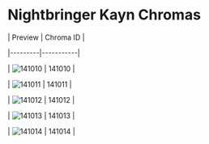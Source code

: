 # Nightbringer Kayn Chromas


| Preview | Chroma ID |

|---------|-----------|

| ![141010](https://raw.communitydragon.org/latest/plugins/rcp-be-lol-game-data/global/default/v1/champion-chroma-images/141/141010.png) | 141010 |

| ![141011](https://raw.communitydragon.org/latest/plugins/rcp-be-lol-game-data/global/default/v1/champion-chroma-images/141/141011.png) | 141011 |

| ![141012](https://raw.communitydragon.org/latest/plugins/rcp-be-lol-game-data/global/default/v1/champion-chroma-images/141/141012.png) | 141012 |

| ![141013](https://raw.communitydragon.org/latest/plugins/rcp-be-lol-game-data/global/default/v1/champion-chroma-images/141/141013.png) | 141013 |

| ![141014](https://raw.communitydragon.org/latest/plugins/rcp-be-lol-game-data/global/default/v1/champion-chroma-images/141/141014.png) | 141014 |